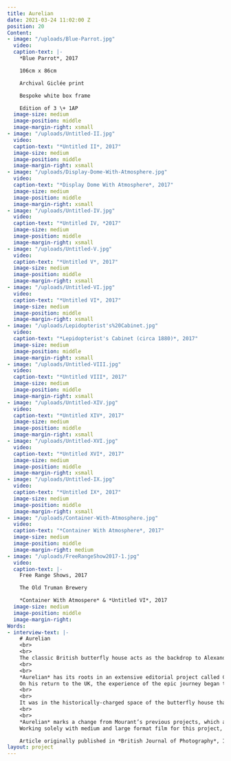 ```yaml
---
title: Aurelian
date: 2021-03-24 11:02:00 Z
position: 20
Content:
- image: "/uploads/Blue-Parrot.jpg"
  video: 
  caption-text: |-
    *Blue Parrot*, 2017

    106cm x 86cm

    Archival Giclée print

    Bespoke white box frame

    Edition of 3 \+ 1AP
  image-size: medium
  image-position: middle
  image-margin-right: xsmall
- image: "/uploads/Untitled-II.jpg"
  video: 
  caption-text: "*Untitled II*, 2017"
  image-size: medium
  image-position: middle
  image-margin-right: xsmall
- image: "/uploads/Display-Dome-With-Atmosphere.jpg"
  video: 
  caption-text: "*Display Dome With Atmosphere*, 2017"
  image-size: medium
  image-position: middle
  image-margin-right: xsmall
- image: "/uploads/Untitled-IV.jpg"
  video: 
  caption-text: "*Untitled IV, *2017"
  image-size: medium
  image-position: middle
  image-margin-right: xsmall
- image: "/uploads/Untitled-V.jpg"
  video: 
  caption-text: "*Untitled V*, 2017"
  image-size: medium
  image-position: middle
  image-margin-right: xsmall
- image: "/uploads/Untitled-VI.jpg"
  video: 
  caption-text: "*Untitled VI*, 2017"
  image-size: medium
  image-position: middle
  image-margin-right: xsmall
- image: "/uploads/Lepidopterist's%20Cabinet.jpg"
  video: 
  caption-text: "*Lepidopterist's Cabinet (circa 1880)*, 2017"
  image-size: medium
  image-position: middle
  image-margin-right: xsmall
- image: "/uploads/Untitled-VIII.jpg"
  video: 
  caption-text: "*Untitled VIII*, 2017"
  image-size: medium
  image-position: middle
  image-margin-right: xsmall
- image: "/uploads/Untitled-XIV.jpg"
  video: 
  caption-text: "*Untitled XIV*, 2017"
  image-size: medium
  image-position: middle
  image-margin-right: xsmall
- image: "/uploads/Untitled-XVI.jpg"
  video: 
  caption-text: "*Untitled XVI*, 2017"
  image-size: medium
  image-position: middle
  image-margin-right: xsmall
- image: "/uploads/Untitled-IX.jpg"
  video: 
  caption-text: "*Untitled IX*, 2017"
  image-size: medium
  image-position: middle
  image-margin-right: xsmall
- image: "/uploads/Container-With-Atmosphere.jpg"
  video: 
  caption-text: "*Container With Atmosphere*, 2017"
  image-size: medium
  image-position: middle
  image-margin-right: medium
- image: "/uploads/FreeRangeShow2017-1.jpg"
  video: 
  caption-text: |-
    Free Range Shows, 2017

    The Old Truman Brewery

    *Container With Atmospere* & *Untitled VI*, 2017
  image-size: medium
  image-position: middle
  image-margin-right: 
Words:
- interview-text: |-
    # Aurelian
    <br>
    <br>
    The classic British butterfly house acts as the backdrop to Alexander Mourant’s *Aurelian*, an evocative study of the passing of time and the slippery nature of memory. *“These hot, artificial environments are used through the work to probe the nature of experience, such as an assembly point, or an artist’s studio, as an envisioned idea where time is not absolute but continuously contained and all-encompassing,”* says the 23-year-old, who recently graduated from Falmouth University.
    <br>
    <br>
    *Aurelian* has its roots in an extensive editorial project called Cairo to Cape Town: Africa’s Plastic Footprint, which Mourant worked on in collaboration with the Raw Foundation. Over the course of five months, he travelled throughout Africa in a 4×4, documenting the shifting cultural and geographical landscape. *“I think the most inspiring aspect was the realisation of how diverse our planet is. But crucially, how the environment is genuinely threatened,”* he says.
    On his return to the UK, the experience of the epic journey began to take shape in a different form. Drawing on the literature he had read throughout his trip, he was struck by the ephemerality of his memories and an intense longing for the tropical landscape he had left behind. *“Since returning, the familiar had become unfamiliar. I sought not to simply photograph, but to explore through this desire, the time and space in which I found myself,”* he explains.
    <br>
    <br>
    It was in the historically-charged space of the butterfly house that Mourant found his subject. From the Victorian tradition of collection and expedition to the contemporary work of artists such as Damien Hirst and Hannah Starkey, he became interested in the symbolic potential of the butterfly across science, literature and art. His own vision moves between past and present, mixing abstract interior shots with black-and-white anthropological still lifes of cultural objects related to butterfly collecting: a practice at risk of falling into *“the recesses of our history”*.
    <br>
    <br>
    *Aurelian* marks a change from Mourant’s previous projects, which are more documentary in nature. *“In the process of reviewing my recent photographs, I grew frustrated with the lack of interaction between the work and the viewers; there was no sensation, the photographs felt soulless,”* he comments.
    Working solely with medium and large format film for this project, he chose to experiment with a slower-paced, more conceptual approach that explores the metaphysical qualities of photography, one that he plans to continue on a trip to Japan.

    Article originally published in *British Journal of Photography*, Issue 7862, 2017, written by Sophie Wright.
layout: project
---
```


